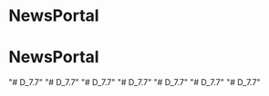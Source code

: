 # NewsPortal
# NewsPortal
"# D_7.7" 
"# D_7.7" 
"# D_7.7" 
"# D_7.7" 
"# D_7.7" 
"# D_7.7" 
"# D_7.7" 
